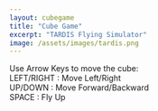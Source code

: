 ```yaml
---
layout: cubegame
title: "Cube Game"
excerpt: "TARDIS Flying Simulator"
image: /assets/images/tardis.png
---
```


<!DOCTYPE html>
<html>
<head>
    <title>Rotating Cube</title>
    <style>
        /* Your existing CSS from the previous HTML */
    </style>
</head>
<body>
    <div id="info">
        Use Arrow Keys to move the cube:<br>
        LEFT/RIGHT : Move Left/Right<br>
        UP/DOWN : Move Forward/Backward<br>
        SPACE : Fly Up
    </div>
    <div id="controls">
        <!-- Your existing control buttons -->
    </div>
    <script src="https://cdnjs.cloudflare.com/ajax/libs/three.js/r128/three.min.js"></script>
    <script>
        // Your full Three.js script
        // Make sure to update image paths to /assets/images/...
        const spaceTexture = textureLoader.load('/assets/images/space_background.png');
        const tardisTexture = loader.load('/assets/images/tardis_sides.png');
        const tardisTopBottomTexture = loader.load('/assets/images/tardis_top_bottom.png');
        
        // Rest of the script remains the same
    </script>
</body>
</html>
